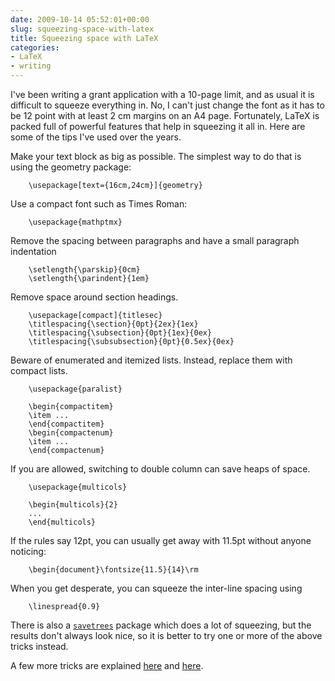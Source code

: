 ```yaml
---
date: 2009-10-14 05:52:01+00:00
slug: squeezing-space-with-latex
title: Squeezing space with LaTeX
categories:
- LaTeX
- writing
---
```


I've been writing a grant application with a 10-page limit, and as usual it is difficult to squeeze everything in. No, I can't just change the font as it has to be 12 point with at least 2 cm margins on an A4 page. Fortunately, LaTeX is packed full of powerful features that help in squeezing it all in. Here are some of the tips I've used over the years.

Make your text block as big as possible. The simplest way to do that is using the geometry package:

```
    \usepackage[text={16cm,24cm}]{geometry}
```

Use a compact font such as Times Roman:

```
    \usepackage{mathptmx}
```

Remove the spacing between paragraphs and have a small paragraph indentation

```
    \setlength{\parskip}{0cm}
    \setlength{\parindent}{1em}
```

Remove space around section headings.

```
    \usepackage[compact]{titlesec}
    \titlespacing{\section}{0pt}{2ex}{1ex}
    \titlespacing{\subsection}{0pt}{1ex}{0ex}
    \titlespacing{\subsubsection}{0pt}{0.5ex}{0ex}
```

Beware of enumerated and itemized lists. Instead, replace them with compact lists.

```
    \usepackage{paralist}
    
    \begin{compactitem}
    \item ...
    \end{compactitem}
    \begin{compactenum}
    \item ...
    \end{compactenum}
```

If you are allowed, switching to double column can save heaps of space.

```
    \usepackage{multicols}
    
    \begin{multicols}{2}
    ...
    \end{multicols}
```

If the rules say 12pt, you can usually get away with 11.5pt without anyone noticing:

```
    \begin{document}\fontsize{11.5}{14}\rm
```

When you get desperate, you can squeeze the inter-line spacing using

```
    \linespread{0.9}
```

There is also a [`savetrees`](http://www.ctan.org/tex-archive/macros/latex/contrib/savetrees/) package which does a lot of squeezing, but the results don't always look nice, so it is better to try one or more of the above tricks instead.

A few more tricks are explained [here](http://www-h.eng.cam.ac.uk/help/tpl/textprocessing/squeeze.html) and [here](http://www.terminally-incoherent.com/blog/2007/09/19/latex-squeezing-the-vertical-white-space).
